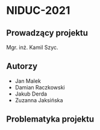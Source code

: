 # NIDUC-2021

## Prowadzący projektu
  Mgr. inż. Kamil Szyc.
## Autorzy
- Jan Malek
- Damian Raczkowski
- Jakub Derda
- Zuzanna Jaksińska
## Problematyka projektu
